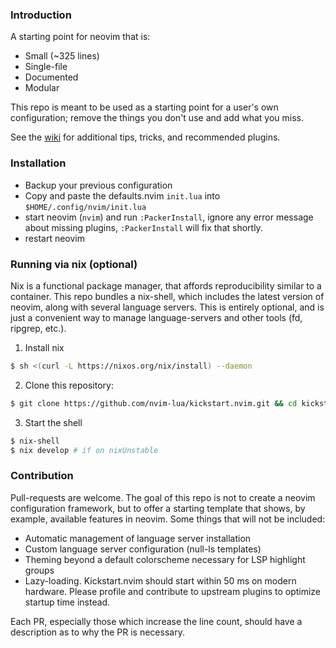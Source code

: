 ### Introduction

A starting point for neovim that is:

* Small (~325 lines)
* Single-file
* Documented
* Modular

This repo is meant to be used as a starting point for a user's own configuration; remove the things you don't use and add what you miss.

See the [wiki](https://github.com/mjlbach/defaults.nvim/wiki) for additional tips, tricks, and recommended plugins.

### Installation
* Backup your previous configuration
* Copy and paste the defaults.nvim `init.lua` into `$HOME/.config/nvim/init.lua`
* start neovim (`nvim`) and run `:PackerInstall`, ignore any error message about missing plugins, `:PackerInstall` will fix that shortly.
* restart neovim

### Running via nix (optional)

Nix is a functional package manager, that affords reproducibility similar to a container. This repo bundles a nix-shell, which includes the latest version of neovim, along with several language servers. This is entirely optional, and is just a convenient way to manage language-servers and other tools (fd, ripgrep, etc.).

1. Install nix
```bash
$ sh <(curl -L https://nixos.org/nix/install) --daemon
```

2. Clone this repository:
```bash
$ git clone https://github.com/nvim-lua/kickstart.nvim.git && cd kickstart.nvim
```

3. Start the shell
```bash
$ nix-shell 
$ nix develop # if on nixUnstable
```

### Contribution

Pull-requests are welcome. The goal of this repo is not to create a neovim configuration framework, but to offer a starting template that shows, by example, available features in neovim. Some things that will not be included:

* Automatic management of language server installation
* Custom language server configuration (null-ls templates)
* Theming beyond a default colorscheme necessary for LSP highlight groups
* Lazy-loading. Kickstart.nvim should start within 50 ms on modern hardware. Please profile and contribute to upstream plugins to optimize startup time instead.

Each PR, especially those which increase the line count, should have a description as to why the PR is necessary.
